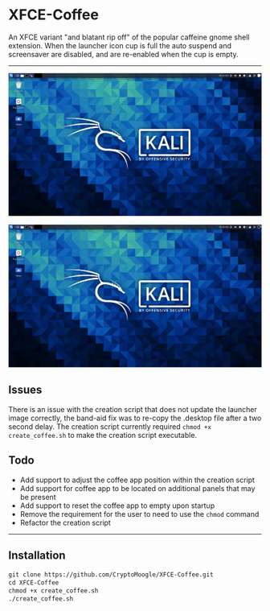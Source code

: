 # XFCE-Coffee
An XFCE variant "and blatant rip off" of the popular caffeine gnome shell extension. When the launcher icon cup is full the auto suspend and screensaver are disabled, and are re-enabled when the cup is empty.
- - -

![full_cup](screenshots/full_cup.png)

![empty_cup](screenshots/empty_cup.png)

## Issues
There is an issue with the creation script that does not update the launcher image correctly, the band-aid fix was to re-copy the .desktop file after a two second delay. The creation script currently required `chmod +x create_coffee.sh` to make the creation script executable.

## Todo
* Add support to adjust the coffee app position within the creation script
* Add support for coffee app to be located on additional panels that may be present
* Add support to reset the coffee app to empty upon startup
* Remove the requirement for the user to need to use the `chmod` command
* Refactor the creation script
- - -
## Installation

    git clone https://github.com/CryptoMoogle/XFCE-Coffee.git
    cd XFCE-Coffee
    chmod +x create_coffee.sh
    ./create_coffee.sh
